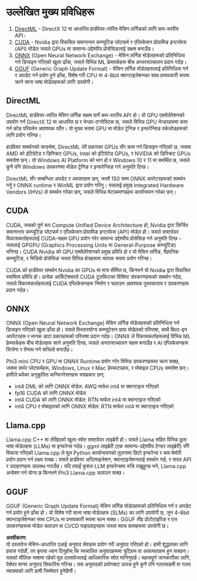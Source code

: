 # उल्लेखित मुख्य प्रविधिहरू

1. [DirectML](https://learn.microsoft.com/windows/ai/directml/dml?WT.mc_id=aiml-138114-kinfeylo) - DirectX 12 मा आधारित हार्डवेयर-त्वरित मेसिन लर्निङको लागि कम-स्तरीय API।
2. [CUDA](https://blogs.nvidia.com/blog/what-is-cuda-2/) - Nvidia द्वारा विकसित समानान्तर कम्प्युटिङ प्लेटफर्म र एप्लिकेसन प्रोग्रामिङ इन्टरफेस (API) मोडेल जसले GPUs मा सामान्य-उद्देश्यीय प्रोसेसिङलाई सक्षम बनाउँछ।
3. [ONNX](https://onnx.ai/) (Open Neural Network Exchange) - मेसिन लर्निङ मोडेलहरूको प्रतिनिधित्व गर्न डिजाइन गरिएको खुला ढाँचा, जसले विभिन्न ML फ्रेमवर्कहरू बीच अन्तरसञ्चालन प्रदान गर्दछ।
4. [GGUF](https://github.com/ggerganov/ggml/blob/master/docs/gguf.md) (Generic Graph Update Format) - मेसिन लर्निङ मोडेलहरूलाई प्रतिनिधित्व गर्न र अपडेट गर्न प्रयोग हुने ढाँचा, विशेष गरी CPU मा 4-8bit क्वान्टाइजेशनका साथ प्रभावकारी रूपमा चल्ने साना भाषा मोडेलहरूको लागि उपयोगी।

## DirectML

DirectML हार्डवेयर-त्वरित मेसिन लर्निङ सक्षम पार्ने कम-स्तरीय API हो। यो GPU एक्सेलेरेशनको उपयोग गर्न DirectX 12 मा आधारित छ र भेन्डर-एग्नोस्टिक छ, जसले विभिन्न GPU भेन्डरहरूमा काम गर्न कोड परिवर्तन आवश्यक पर्दैन। यो मुख्य रूपमा GPU मा मोडेल ट्रेनिङ र इन्फरेन्सिङ वर्कलोडहरूको लागि प्रयोग गरिन्छ।

हार्डवेयर समर्थनको सन्दर्भमा, DirectML धेरै प्रकारका GPUs सँग काम गर्न डिजाइन गरिएको छ, जसमा AMD को इंटिग्रेटेड र डिस्क्रिट GPUs, Intel को इंटिग्रेटेड GPUs, र NVIDIA को डिस्क्रिट GPUs समावेश छन्। यो Windows AI Platform को भाग हो र Windows 10 र 11 मा समर्थित छ, जसले कुनै पनि Windows उपकरणमा मोडेल ट्रेनिङ र इन्फरेन्सिङ गर्न अनुमति दिन्छ।

DirectML सँग सम्बन्धित अपडेट र अवसरहरू छन्, जस्तै 150 सम्म ONNX अपरेटरहरूको समर्थन गर्नु र ONNX runtime र WinML द्वारा प्रयोग गरिनु। यसलाई प्रमुख Integrated Hardware Vendors (IHVs) ले समर्थन गरेका छन्, जसले विभिन्न मेटाकमाण्डहरू कार्यान्वयन गरेका छन्।

## CUDA

CUDA, जसको पूर्ण रूप Compute Unified Device Architecture हो, Nvidia द्वारा सिर्जित समानान्तर कम्प्युटिङ प्लेटफर्म र एप्लिकेसन प्रोग्रामिङ इन्टरफेस (API) मोडेल हो। यसले सफ्टवेयर विकासकर्ताहरूलाई CUDA-सक्षम GPU प्रयोग गरेर सामान्य उद्देश्यीय प्रोसेसिङ गर्न अनुमति दिन्छ – जसलाई GPGPU (Graphics Processing Units मा General-Purpose कम्प्युटिङ) भनिन्छ। CUDA Nvidia को GPU एक्सेलेरेशनको प्रमुख प्रविधि हो र यो मेसिन लर्निङ, वैज्ञानिक कम्प्युटिङ, र भिडियो प्रोसेसिङ जस्ता विभिन्न क्षेत्रहरूमा व्यापक रूपमा प्रयोग गरिन्छ।

CUDA को हार्डवेयर समर्थन Nvidia का GPUs मा मात्र सीमित छ, किनभने यो Nvidia द्वारा विकसित स्वामित्व प्रविधि हो। प्रत्येक आर्किटेक्चरले CUDA टूलकिटका विशिष्ट संस्करणहरूको समर्थन गर्दछ, जसले विकासकर्ताहरूलाई CUDA एप्लिकेसनहरू निर्माण र चलाउन आवश्यक पुस्तकालय र उपकरणहरू प्रदान गर्दछ।

## ONNX

ONNX (Open Neural Network Exchange) मेसिन लर्निङ मोडेलहरूको प्रतिनिधित्व गर्न डिजाइन गरिएको खुला ढाँचा हो। यसले विस्तारयोग्य कम्प्युटेसन ग्राफ मोडेलको परिभाषा, साथै बिल्ट-इन अपरेटरहरू र मानक डाटा प्रकारहरूको परिभाषा प्रदान गर्दछ। ONNX ले विकासकर्ताहरूलाई विभिन्न ML फ्रेमवर्कहरू बीच मोडेलहरू सार्न अनुमति दिन्छ, जसले अन्तरसञ्चालन सक्षम बनाउँछ र AI एप्लिकेसनहरू सिर्जना र तैनाथ गर्न सजिलो बनाउँछ।

Phi3 mini CPU र GPU मा ONNX Runtime प्रयोग गरेर विभिन्न उपकरणहरूमा चल्न सक्छ, जसमा सर्भर प्लेटफर्महरू, Windows, Linux र Mac डेस्कटपहरू, र मोबाइल CPUs समावेश छन्। हामीले थपेका अनुकूलित कन्फिगरेसनहरू यसप्रकार छन्:

- int4 DML को लागि ONNX मोडेल: AWQ मार्फत int4 मा क्वान्टाइज गरिएको
- fp16 CUDA को लागि ONNX मोडेल
- int4 CUDA को लागि ONNX मोडेल: RTN मार्फत int4 मा क्वान्टाइज गरिएको
- int4 CPU र मोबाइलको लागि ONNX मोडेल: RTN मार्फत int4 मा क्वान्टाइज गरिएको

## Llama.cpp

Llama.cpp C++ मा लेखिएको खुला-स्रोत सफ्टवेयर लाइब्रेरी हो। यसले Llama सहित विभिन्न ठूला भाषा मोडेलहरू (LLMs) मा इन्फरेन्स गर्दछ। ggml लाइब्रेरी (एक सामान्य-उद्देश्यीय टेन्सर लाइब्रेरी) सँगै विकास गरिएको Llama.cpp ले मूल Python कार्यान्वयनको तुलनामा छिटो इन्फरेन्स र कम मेमोरी प्रयोग प्रदान गर्न लक्ष्य राख्छ। यसले हार्डवेयर अप्टिमाइजेशन, क्वान्टाइजेशनलाई समर्थन गर्छ, र सरल API र उदाहरणहरू उपलब्ध गराउँछ। यदि तपाईं कुशल LLM इन्फरेन्समा रुचि राख्नुहुन्छ भने, Llama.cpp अन्वेषण गर्न योग्य छ किनभने Phi3 Llama.cpp चलाउन सक्छ।

## GGUF

GGUF (Generic Graph Update Format) मेसिन लर्निङ मोडेलहरूको प्रतिनिधित्व गर्न र अपडेट गर्न प्रयोग हुने ढाँचा हो। यो विशेष गरी साना भाषा मोडेलहरू (SLMs) का लागि उपयोगी छ, जुन 4-8bit क्वान्टाइजेशनका साथ CPUs मा प्रभावकारी रूपमा चल्न सक्छ। GGUF तीव्र प्रोटोटाइपिङ र एज उपकरणहरूमा मोडेल चलाउन वा CI/CD पाइपलाइनहरू जस्ता ब्याच कामहरूमा उपयोगी छ।

**अस्वीकरण**:  
यो दस्तावेज मेसिन-आधारित एआई अनुवाद सेवाहरू प्रयोग गरी अनुवाद गरिएको हो। हामी शुद्धताका लागि प्रयास गर्दछौं, तर कृपया ध्यान दिनुहोस् कि स्वचालित अनुवादहरूमा त्रुटिहरू वा असत्यताहरू हुन सक्छन्। यसको मौलिक भाषामा रहेको मूल दस्तावेजलाई आधिकारिक स्रोत मानिनुपर्छ। महत्वपूर्ण जानकारीका लागि, पेशेवर मानव अनुवाद सिफारिस गरिन्छ। यस अनुवादको प्रयोगबाट उत्पन्न हुने कुनै पनि गलतफहमी वा गलत व्याख्याको लागि हामी जिम्मेवार हुनेछैनौं।